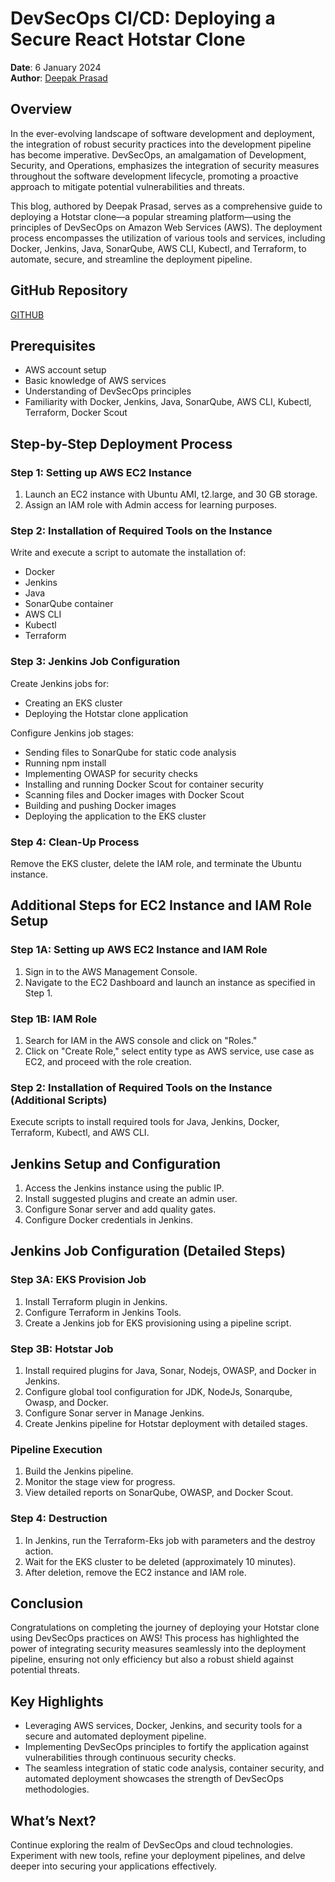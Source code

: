 # DevSecOps CI/CD: Deploying a Secure React Hotstar Clone 

**Date**: 6 January 2024  
**Author**: [Deepak Prasad](https://deepcoders-deepak-technical.vercel.app/)

## Overview

In the ever-evolving landscape of software development and deployment, the integration of robust security practices into the development pipeline has become imperative. DevSecOps, an amalgamation of Development, Security, and Operations, emphasizes the integration of security measures throughout the software development lifecycle, promoting a proactive approach to mitigate potential vulnerabilities and threats.

This blog, authored by Deepak Prasad, serves as a comprehensive guide to deploying a Hotstar clone—a popular streaming platform—using the principles of DevSecOps on Amazon Web Services (AWS). The deployment process encompasses the utilization of various tools and services, including Docker, Jenkins, Java, SonarQube, AWS CLI, Kubectl, and Terraform, to automate, secure, and streamline the deployment pipeline.

## GitHub Repository

[GITHUB](https://github.com/Aj7Ay/Hotstar-Clone.git)

## Prerequisites

- AWS account setup
- Basic knowledge of AWS services
- Understanding of DevSecOps principles
- Familiarity with Docker, Jenkins, Java, SonarQube, AWS CLI, Kubectl, Terraform, Docker Scout

## Step-by-Step Deployment Process

### Step 1: Setting up AWS EC2 Instance

1. Launch an EC2 instance with Ubuntu AMI, t2.large, and 30 GB storage.
2. Assign an IAM role with Admin access for learning purposes.

### Step 2: Installation of Required Tools on the Instance

Write and execute a script to automate the installation of:
- Docker
- Jenkins
- Java
- SonarQube container
- AWS CLI
- Kubectl
- Terraform

### Step 3: Jenkins Job Configuration

Create Jenkins jobs for:
- Creating an EKS cluster
- Deploying the Hotstar clone application

Configure Jenkins job stages:
- Sending files to SonarQube for static code analysis
- Running npm install
- Implementing OWASP for security checks
- Installing and running Docker Scout for container security
- Scanning files and Docker images with Docker Scout
- Building and pushing Docker images
- Deploying the application to the EKS cluster

### Step 4: Clean-Up Process

Remove the EKS cluster, delete the IAM role, and terminate the Ubuntu instance.

## Additional Steps for EC2 Instance and IAM Role Setup

### Step 1A: Setting up AWS EC2 Instance and IAM Role

1. Sign in to the AWS Management Console.
2. Navigate to the EC2 Dashboard and launch an instance as specified in Step 1.

### Step 1B: IAM Role

1. Search for IAM in the AWS console and click on "Roles."
2. Click on "Create Role," select entity type as AWS service, use case as EC2, and proceed with the role creation.

### Step 2: Installation of Required Tools on the Instance (Additional Scripts)

Execute scripts to install required tools for Java, Jenkins, Docker, Terraform, Kubectl, and AWS CLI.

## Jenkins Setup and Configuration

1. Access the Jenkins instance using the public IP.
2. Install suggested plugins and create an admin user.
3. Configure Sonar server and add quality gates.
4. Configure Docker credentials in Jenkins.

## Jenkins Job Configuration (Detailed Steps)

### Step 3A: EKS Provision Job

1. Install Terraform plugin in Jenkins.
2. Configure Terraform in Jenkins Tools.
3. Create a Jenkins job for EKS provisioning using a pipeline script.

### Step 3B: Hotstar Job

1. Install required plugins for Java, Sonar, Nodejs, OWASP, and Docker in Jenkins.
2. Configure global tool configuration for JDK, NodeJs, Sonarqube, Owasp, and Docker.
3. Configure Sonar server in Manage Jenkins.
4. Create Jenkins pipeline for Hotstar deployment with detailed stages.

### Pipeline Execution

1. Build the Jenkins pipeline.
2. Monitor the stage view for progress.
3. View detailed reports on SonarQube, OWASP, and Docker Scout.

### Step 4: Destruction

1. In Jenkins, run the Terraform-Eks job with parameters and the destroy action.
2. Wait for the EKS cluster to be deleted (approximately 10 minutes).
3. After deletion, remove the EC2 instance and IAM role.

## Conclusion

Congratulations on completing the journey of deploying your Hotstar clone using DevSecOps practices on AWS! This process has highlighted the power of integrating security measures seamlessly into the deployment pipeline, ensuring not only efficiency but also a robust shield against potential threats.

## Key Highlights

- Leveraging AWS services, Docker, Jenkins, and security tools for a secure and automated deployment pipeline.
- Implementing DevSecOps principles to fortify the application against vulnerabilities through continuous security checks.
- The seamless integration of static code analysis, container security, and automated deployment showcases the strength of DevSecOps methodologies.

## What’s Next?

Continue exploring the realm of DevSecOps and cloud technologies. Experiment with new tools, refine your deployment pipelines, and delve deeper into securing your applications effectively.
